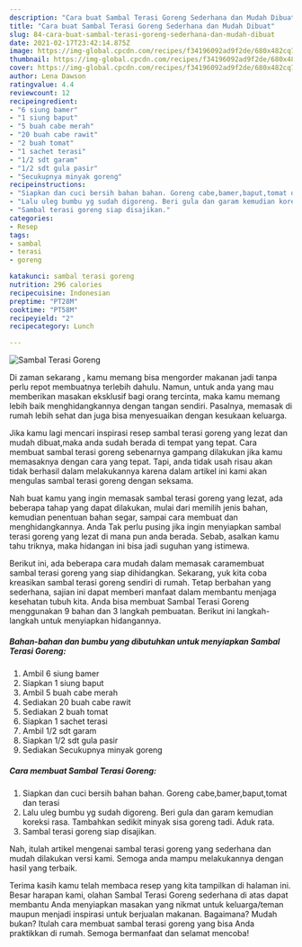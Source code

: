 ```yaml
---
description: "Cara buat Sambal Terasi Goreng Sederhana dan Mudah Dibuat"
title: "Cara buat Sambal Terasi Goreng Sederhana dan Mudah Dibuat"
slug: 84-cara-buat-sambal-terasi-goreng-sederhana-dan-mudah-dibuat
date: 2021-02-17T23:42:14.875Z
image: https://img-global.cpcdn.com/recipes/f34196092ad9f2de/680x482cq70/sambal-terasi-goreng-foto-resep-utama.jpg
thumbnail: https://img-global.cpcdn.com/recipes/f34196092ad9f2de/680x482cq70/sambal-terasi-goreng-foto-resep-utama.jpg
cover: https://img-global.cpcdn.com/recipes/f34196092ad9f2de/680x482cq70/sambal-terasi-goreng-foto-resep-utama.jpg
author: Lena Dawson
ratingvalue: 4.4
reviewcount: 12
recipeingredient:
- "6 siung bamer"
- "1 siung baput"
- "5 buah cabe merah"
- "20 buah cabe rawit"
- "2 buah tomat"
- "1 sachet terasi"
- "1/2 sdt garam"
- "1/2 sdt gula pasir"
- "Secukupnya minyak goreng"
recipeinstructions:
- "Siapkan dan cuci bersih bahan bahan. Goreng cabe,bamer,baput,tomat dan terasi"
- "Lalu uleg bumbu yg sudah digoreng. Beri gula dan garam kemudian koreksi rasa. Tambahkan sedikit minyak sisa goreng tadi. Aduk rata."
- "Sambal terasi goreng siap disajikan."
categories:
- Resep
tags:
- sambal
- terasi
- goreng

katakunci: sambal terasi goreng 
nutrition: 296 calories
recipecuisine: Indonesian
preptime: "PT28M"
cooktime: "PT58M"
recipeyield: "2"
recipecategory: Lunch

---
```



![Sambal Terasi Goreng](https://img-global.cpcdn.com/recipes/f34196092ad9f2de/680x482cq70/sambal-terasi-goreng-foto-resep-utama.jpg)

Di zaman  sekarang , kamu memang bisa mengorder makanan jadi tanpa perlu repot membuatnya terlebih dahulu. Namun, untuk anda yang mau memberikan masakan eksklusif bagi orang tercinta, maka kamu memang lebih baik menghidangkannya dengan tangan sendiri. Pasalnya, memasak di rumah lebih sehat dan juga bisa menyesuaikan dengan kesukaan keluarga.

Jika kamu lagi mencari inspirasi resep sambal terasi goreng yang lezat dan mudah dibuat,maka anda sudah berada di tempat yang tepat. Cara membuat sambal terasi goreng  sebenarnya gampang dilakukan jika kamu memasaknya dengan cara yang tepat. Tapi, anda tidak usah risau akan tidak berhasil dalam melakukannya 
karena dalam artikel ini kami akan mengulas sambal terasi goreng dengan seksama.  



Nah buat kamu yang ingin memasak sambal terasi goreng yang lezat, ada beberapa tahap yang dapat dilakukan, mulai dari memilih jenis bahan, kemudian penentuan bahan segar, sampai cara membuat dan menghidangkannya. Anda Tak perlu pusing jika ingin menyiapkan sambal terasi goreng yang lezat di mana pun anda berada. Sebab, asalkan kamu  tahu triknya, maka hidangan ini bisa jadi suguhan yang istimewa.

Berikut ini, ada beberapa cara mudah dalam memasak caramembuat sambal terasi goreng yang siap dihidangkan. Sekarang, yuk kita coba kreasikan sambal terasi goreng sendiri di rumah. Tetap berbahan yang sederhana, sajian ini dapat memberi manfaat dalam membantu menjaga kesehatan tubuh kita. Anda bisa membuat Sambal Terasi Goreng menggunakan 9 bahan dan 3 langkah pembuatan. Berikut ini langkah-langkah untuk menyiapkan hidangannya.

<!--inarticleads1-->

##### Bahan-bahan dan bumbu yang dibutuhkan untuk menyiapkan Sambal Terasi Goreng:

1. Ambil 6 siung bamer
1. Siapkan 1 siung baput
1. Ambil 5 buah cabe merah
1. Sediakan 20 buah cabe rawit
1. Sediakan 2 buah tomat
1. Siapkan 1 sachet terasi
1. Ambil 1/2 sdt garam
1. Siapkan 1/2 sdt gula pasir
1. Sediakan Secukupnya minyak goreng




<!--inarticleads2-->

##### Cara membuat Sambal Terasi Goreng:

1. Siapkan dan cuci bersih bahan bahan. Goreng cabe,bamer,baput,tomat dan terasi
1. Lalu uleg bumbu yg sudah digoreng. Beri gula dan garam kemudian koreksi rasa. Tambahkan sedikit minyak sisa goreng tadi. Aduk rata.
1. Sambal terasi goreng siap disajikan.




Nah, itulah artikel mengenai  sambal terasi goreng  yang sederhana dan mudah dilakukan versi kami. Semoga anda mampu melakukannya dengan hasil yang terbaik. 

Terima kasih kamu telah membaca resep yang kita tampilkan di halaman ini. Besar harapan kami, olahan  Sambal Terasi Goreng sederhana di atas dapat membantu Anda menyiapkan masakan yang nikmat untuk keluarga/teman maupun menjadi inspirasi untuk berjualan makanan. Bagaimana? Mudah bukan? Itulah cara membuat sambal terasi goreng yang bisa Anda praktikkan di rumah. Semoga bermanfaat dan selamat mencoba!

